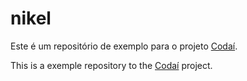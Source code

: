 # nikel

Este é um repositório de exemplo para o projeto [Codaí](https://codai.growdev.com.br/).

This is a exemple repository to the [Codaí](https://codai.growdev.com.br/) project.
